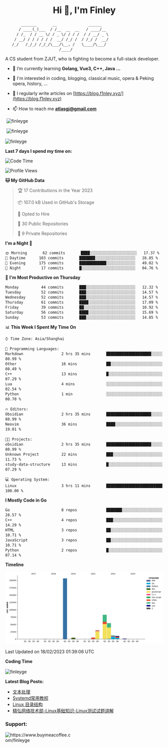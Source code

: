 <h1 align="center">Hi 👋, I'm Finley</h1>

```text
       _______       __              ______   
      / ____(_)___  / /__  __  __   / ____/__ 
     / /_  / / __ \/ / _ \/ / / /  / / __/ _ \
    / __/ / / / / / /  __/ /_/ /  / /_/ /  __/
   /_/   /_/_/ /_/_/\___/\__, /   \____/\___/
                        /____/                
```

<p align="left">

A CS student from ZJUT,
who is fighting to become a full-stack developer.

</p>

<p align="left">

- 🌱 I’m currently learning **Golang, Vue3, C++, Java ...**

- 🧠 I'm interested in coding, blogging, classical music, opera & Peking opera, history, ...

- 📝 I regularly write articles on [https://blog.f1nley.xyz/](https://blog.f1nley.xyz)

- 📫 How to reach me **atlasgj@gmail.com**

</p>

<p>&nbsp;<img align="center" src="https://github-readme-stats.vercel.app/api/top-langs/?username=finleyge&show_icons=true&locale=en&hide=javascript,html,tex" alt="finleyge" /></p>

<p>&nbsp;<img align="center" src="https://github-readme-stats.vercel.app/api?username=finleyge&show_icons=true&locale=en" alt="finleyge" /></p>

<p><img align="center" src="https://github-readme-streak-stats.herokuapp.com/?user=finleyge&" alt="finleyge" /></p>

**Last 7 days I spend my time on:**

<!--START_SECTION:waka-->
![Code Time](http://img.shields.io/badge/Code%20Time-456%20hrs%2025%20mins-blue)

![Profile Views](http://img.shields.io/badge/Profile%20Views-70-blue)

**🐱 My GitHub Data** 

> 🏆 17 Contributions in the Year 2023
 > 
> 📦 107.0 kB Used in GitHub's Storage 
 > 
> 💼 Opted to Hire
 > 
> 📜 30 Public Repositories 
 > 
> 🔑 9 Private Repositories  
 > 
**I'm a Night 🦉** 

```text
🌞 Morning       62 commits       ████░░░░░░░░░░░░░░░░░░░░░   17.37 % 
🌆 Daytime      103 commits       ███████░░░░░░░░░░░░░░░░░░   28.85 % 
🌃 Evening      175 commits       ████████████░░░░░░░░░░░░░   49.02 % 
🌙 Night         17 commits       █░░░░░░░░░░░░░░░░░░░░░░░░   04.76 % 

```
📅 **I'm Most Productive on Thursday** 

```text
Monday          44 commits       ███░░░░░░░░░░░░░░░░░░░░░░   12.32 % 
Tuesday         52 commits       ███░░░░░░░░░░░░░░░░░░░░░░   14.57 % 
Wednesday       52 commits       ███░░░░░░░░░░░░░░░░░░░░░░   14.57 % 
Thursday        61 commits       ████░░░░░░░░░░░░░░░░░░░░░   17.09 % 
Friday          39 commits       ██░░░░░░░░░░░░░░░░░░░░░░░   10.92 % 
Saturday        56 commits       ████░░░░░░░░░░░░░░░░░░░░░   15.69 % 
Sunday          53 commits       ███░░░░░░░░░░░░░░░░░░░░░░   14.85 % 

```


📊 **This Week I Spent My Time On** 

```text
⌚︎ Time Zone: Asia/Shanghai

💬 Programming Languages: 
Markdown                 2 hrs 35 mins       ████████████████████░░░░░   80.99 % 
Other                    16 mins             ██░░░░░░░░░░░░░░░░░░░░░░░   08.49 % 
C++                      13 mins             █░░░░░░░░░░░░░░░░░░░░░░░░   07.29 % 
Lua                      4 mins              ░░░░░░░░░░░░░░░░░░░░░░░░░   02.54 % 
Python                   1 min               ░░░░░░░░░░░░░░░░░░░░░░░░░   00.70 % 

🔥 Editors: 
Obsidian                 2 hrs 35 mins       ████████████████████░░░░░   80.99 % 
Neovim                   36 mins             ████░░░░░░░░░░░░░░░░░░░░░   19.01 % 

🐱‍💻 Projects: 
obsidian                 2 hrs 35 mins       ████████████████████░░░░░   80.99 % 
Unknown Project          22 mins             ███░░░░░░░░░░░░░░░░░░░░░░   11.73 % 
study-data-structure     13 mins             █░░░░░░░░░░░░░░░░░░░░░░░░   07.29 % 

💻 Operating System: 
Linux                    3 hrs 11 mins       █████████████████████████   100.00 % 

```

**I Mostly Code in Go** 

```text
Go                       8 repos             ███████░░░░░░░░░░░░░░░░░░   28.57 % 
C++                      4 repos             ███░░░░░░░░░░░░░░░░░░░░░░   14.29 % 
HTML                     3 repos             ██░░░░░░░░░░░░░░░░░░░░░░░   10.71 % 
JavaScript               3 repos             ██░░░░░░░░░░░░░░░░░░░░░░░   10.71 % 
Python                   2 repos             █░░░░░░░░░░░░░░░░░░░░░░░░   07.14 % 

```


**Timeline**

![Chart not found](https://raw.githubusercontent.com/FinleyGe/FinleyGe/main/charts/bar_graph.png) 


 Last Updated on 18/02/2023 01:39:06 UTC
<!--END_SECTION:waka-->
**Coding Time**
<p>
       <img align="center" src="https://wakatime.com/share/@1f267603-cf28-47c9-a32c-2753500710e7/96d852e9-5832-42ff-acaa-a48a5371ba9d.svg" alt="finleyge" />
</p>

</p>


**Latest Blog Posts:**

<!-- BLOG-POST-LIST:START -->
- [文本处理](https://blog.f1nley.xyz/post/linux/text-process/)
- [Systemd常用教程](https://blog.f1nley.xyz/post/linux/systemd/)
- [Linux 目录结构](https://blog.f1nley.xyz/post/linux/linux-directory/)
- [精弘网络技术部-Linux基础知识-Linux测试试题讲解](https://blog.f1nley.xyz/post/linux/jh-linux-test/)
<!-- BLOG-POST-LIST:END -->

<h3 align="left">Support:</h3>

<p align="left">

<a href="https://www.buymeacoffee.com/finleyge"> <img align="left" src="https://cdn.buymeacoffee.com/buttons/v2/default-yellow.png" height="50" width="210" alt="https://www.buymeacoffee.com/finleyge" />

</a>
</p>
